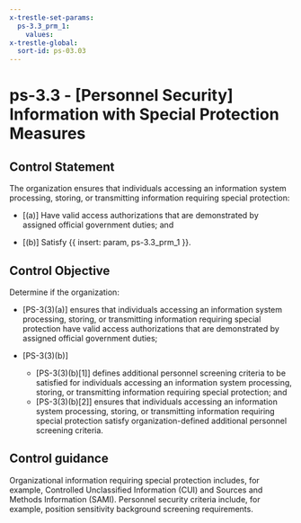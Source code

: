 ```yaml
---
x-trestle-set-params:
  ps-3.3_prm_1:
    values:
x-trestle-global:
  sort-id: ps-03.03
---
```


# ps-3.3 - \[Personnel Security\] Information with Special Protection Measures

## Control Statement

The organization ensures that individuals accessing an information system processing, storing, or transmitting information requiring special protection:

- \[(a)\] Have valid access authorizations that are demonstrated by assigned official government duties; and

- \[(b)\] Satisfy {{ insert: param, ps-3.3_prm_1 }}.

## Control Objective

Determine if the organization:

- \[PS-3(3)(a)\] ensures that individuals accessing an information system processing, storing, or transmitting information requiring special protection have valid access authorizations that are demonstrated by assigned official government duties;

- \[PS-3(3)(b)\]

  - \[PS-3(3)(b)[1]\] defines additional personnel screening criteria to be satisfied for individuals accessing an information system processing, storing, or transmitting information requiring special protection; and
  - \[PS-3(3)(b)[2]\] ensures that individuals accessing an information system processing, storing, or transmitting information requiring special protection satisfy organization-defined additional personnel screening criteria.

## Control guidance

Organizational information requiring special protection includes, for example, Controlled Unclassified Information (CUI) and Sources and Methods Information (SAMI). Personnel security criteria include, for example, position sensitivity background screening requirements.
